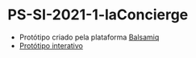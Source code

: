 # PS-SI-2021-1-laConcierge

* Protótipo criado pela plataforma [Balsamiq](https://balsamiq.com/)
* [Protótipo interativo](https://balsamiq.cloud/std6w0l/pzcg705/rD6C4?f=N4IgUiBcAMA0IDkoEZ4GEXwDKZAIVwFlcAtXAaSgG0BdAXyA)
